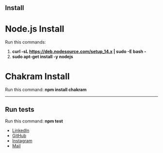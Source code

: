 ## Install 

# Node.js Install
Run this commands: 
1. **curl -sL https://deb.nodesource.com/setup_14.x | sudo -E bash -**
2. **sudo apt-get install -y nodejs**

# Chakram Install
Run this command: **npm install chakram**

---

## Run tests

Run this command: **npm test**


- [LinkedIn](https://www.linkedin.com/in/canseker)
- [GitHub](https://github.com/can-seker)
- [Instagram](https://www.instagram.com/can.sekerr)
- [Mail](can.seker.official@gmail.com)